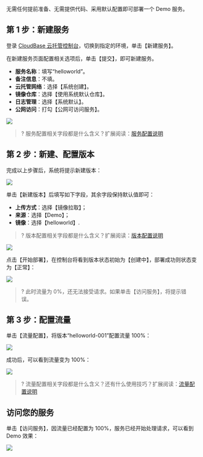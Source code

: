 无需任何提前准备、无需提供代码、采用默认配置即可部署一个 Demo 服务。

## 第 1 步：新建服务

登录 [CloudBase 云托管控制台](https://console.cloud.tencent.com/tcb/service)，切换到指定的环境，单击【新建服务】。

在新建服务页面配置相关选项后，单击【提交】，即可新建服务。

- **服务名称**：填写“helloworld”。
- **备注信息**：不填。
- **云托管网络**：选择【系统创建】。
- **镜像仓库**：选择【使用系统默认仓库】。
- **日志管理**：选择【系统默认】。
- **公网访问**：打勾【公网可访问服务】。

![](https://main.qcloudimg.com/raw/4578018717072663bf707166ec8f15ab.png)

>? 服务配置相关字段都是什么含义？扩展阅读：[服务配置说明](https://cloud.tencent.com/document/product/1243/49261)

## 第 2 步：新建、配置版本

完成以上步骤后，系统将提示新建版本：

![](https://main.qcloudimg.com/raw/890cc6d9e8dd0f086bec6ff3145681d8.jpg)

单击【新建版本】后填写如下字段，其余字段保持默认值即可：

- **上传方式**：选择【镜像拉取】；
- **来源**：选择【Demo】；
- **镜像**：选择【helloworld】.

>? 版本配置相关字段都是什么含义？扩展阅读：[版本配置说明](https://cloud.tencent.com/document/product/1243/49177)

![](https://main.qcloudimg.com/raw/68f97d32cc08da58e7b69f579c75e6dd.png)

点击【开始部署】，在控制台将看到版本状态初始为【创建中】，部署成功则状态变为【正常】：

![](https://main.qcloudimg.com/raw/1c8926005539ad62db518d3770d58c61.png)

>? 此时流量为 0%，还无法接受请求。如果单击【访问服务】，将提示错误。

## 第 3 步：配置流量

单击【流量配置】，将版本“helloworld-001”配置流量 100%：

![](https://main.qcloudimg.com/raw/0473dc788cae472b85f18e8f45575206.jpg)

成功后，可以看到流量变为 100%：

![](https://main.qcloudimg.com/raw/419e5070e9a1a1b47b433fb70bb710b0.png)

>? 流量配置相关字段都是什么含义？还有什么使用技巧？扩展阅读：[流量配置说明](https://cloud.tencent.com/document/product/1243/49178)

## 访问您的服务

单击【访问服务】，因流量已经配置为 100%，服务已经开始处理请求，可以看到 Demo 效果：

![](https://main.qcloudimg.com/raw/60119b59be875421760bc593fdbe5b24.png)
